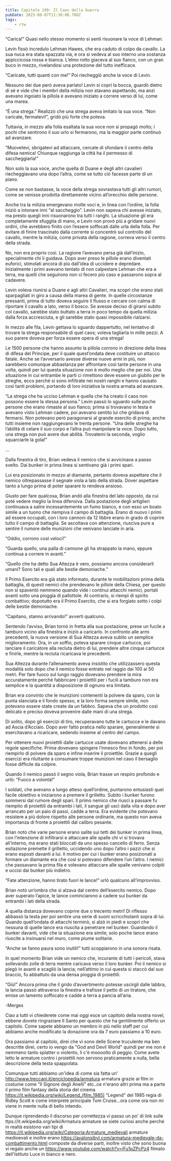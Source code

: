```yaml
---
title: Capitolo 199: Il Caos della Guerra
pubDate: 2025-08-07T11:30:06.706Z
tags:
    - rtw
---
```



“Carica!” Quasi nello stesso momento si sentì risuonare la voce di Lehman.


Levin fissò incredulo Lehman Hawes, che era caduto di colpo da cavallo. La sua nuca era stata spazzata via, e ora si vedeva al suo interno una sostanza appiccicosa rossa e bianca. L’elmo rotto giaceva al suo fianco, con un gran buco in mezzo, rivelandosi una protezione del tutto inefficace.


“Caricate, tutti quanti con me!” Poi riecheggiò anche la voce di Levin.


Nessuno dei due però aveva parlato! Levin si coprì la bocca, guardò dietro di sé e vide che i membri della milizia non stavano aspettando, ma anzi avevano ingoiato la pillola e avevano iniziato a correre verso di lui, come una marea.


“È una strega.” Realizzò che una strega aveva imitato la sua voce. “Non caricate, fermatevi!”, gridò più forte che poteva.


Tuttavia, in mezzo alla folla esaltata la sua voce non si propagò molto; i pochi che sentirono il suo urlo si fermarono, ma la maggior parte continuò ad avanzare.


“Muovetevi, sbrigatevi ad attaccare, cercate di sfondare il centro della difesa nemica! Chiunque raggiunga la città ha il permesso di saccheggiarla!”


Non solo la sua voce, anche quella di Duane e degli altri cavalieri riecheggiavano una dopo l’altra, come se tutto ciò facesse parte di un piano.


Come se non bastasse, la voce della strega  sovrastava tutti gli altri rumori, come se venisse prodotta direttamente vicino all’orecchio delle persone.


Anche tra la milizia emergevano molte voci e, in linea con l’ordine, la folla iniziò a intonare inni “al saccheggio”. Levin non sapeva chi avesse iniziato, ma presto quegli inni risuonarono tra tutti i ranghi. La situazione gli era completamente sfuggita di mano, e Levin non provò più a gridare nuovi ordini, che avrebbero finito con l’essere soffocati dalle urla della folla. Per evitare di finire trascinato dalla corrente si concentrò sul controllo del cavallo, mentre la milizia, come privata della ragione, correva verso il centro della strada.


No, non era proprio così. La ragione l’avevano persa già dall’inizio, specialmente chi li guidava. Dopo aver preso le pillole erano diventati euforici, stimolati ancora di più dall’idea di uccidere e depredare. Inizialmente i primi avevano tentato di non calpestare Lehman che era a terra, ma quelli che seguirono non ci fecero più caso e passarono sopra al cadavere.


Levin voleva riunirsi a Duane e agli altri Cavalieri, ma scoprì che erano stati sparpagliati in giro a causa della marea di gente. In quelle circostanze pressanti, prima di tutto doveva seguire il flusso e cercare con calma di riportare il cavallo a lato, verso il bosco. Se avesse deciso di girarsi subito col cavallo, sarebbe stato buttato a terra in poco tempo da quella milizia dalla forza accresciuta, e gli sarebbe stato quasi impossibile rialzarsi.


In mezzo alle fila, Levin gettava lo sguardo dappertutto, nel tentativo di trovare la strega responsabile di quel caos; voleva tagliarla in mille pezzi. A suo parere doveva per forza essere opera di una strega!


Le 1500 persone che hanno assunto la pillola corrono in direzione della linea di difesa del Principe, per il quale quest’ondata deve costituire un attacco fatale. Anche se l’avversario avesse diverse nuove armi in più, non sarebbero comunque abbastanza per affrontare così tante persone in una volta, quindi per lui questa situazione non è molto meglio che per noi. Una situazione in cui entrambe le parti ci rimettono deve essere un giubilo per le streghe, ecco perché si sono infiltrate nei nostri ranghi e hanno causato così tanti problemi, portando di loro iniziativa la nostra armata ad avanzare.


“La strega che ha ucciso Lehman e quella che ha creato il caos non possono essere la stessa persona.” Levin passò lo sguardo sulle poche persone che erano rimaste al suo fianco; prima si trovavano in testa e avevano visto Lehman cadere, poi avevano sentito lui che gridava di fermarsi. Non potevano però paragonarsi al grande esercito di prima; anche tutti insieme non raggiungevano le trenta persone. “Una delle streghe ha l’abilità di celare il suo corpo e l’altra può manipolare la voce. Dopo tutto, una strega non può avere due abilità. Trovatemi la seconda, voglio squarciarle la gola!”


…


Dalla finestra di tiro, Brian vedeva il nemico che si avvicinava a passo svelto. Dai bunker in prima linea si sentivano già i primi spari.


Lui era posizionato in mezzo al diamante, pertanto doveva aspettare che il nemico oltrepassasse il segnale viola a lato della strada. Dover aspettare tanto a lungo prima di poter sparare lo rendeva ansioso.


Giusto per fare qualcosa, Brian andò alla finestra del lato opposto, da cui poté vedere meglio la linea difensiva. Dalla postazione degli artiglieri continuava a salire incessantemente un fumo bianco, e con esso un boato simile a un tuono che riempiva il campo di battaglia. 
Erano di nuovo i primi ad essere occupati, con i loro cannoni da 12 libbre erano in grado di coprire tutto il campo di battaglia. Se ascoltava con attenzione, riusciva pure a sentire il rumore delle munizioni che venivano lanciate in aria.


“Oddio, corrono così veloci!”


“Guarda quello, una palla di cannone gli ha strappato la mano, eppure continua a correre in avanti.”


“Quello che ha detto Sua Altezza è vero, possiamo ancora considerarli umani? Sono tali e quali alle bestie demoniache.”


Il Primo Esercito era già stato informato, durante le mobilitazioni prima della battaglia, di questi nemici che prendevano le pillole della Chiesa, per questo non si spaventò nemmeno quando vide i continui attacchi nemici, portati avanti sotto una pioggia di pallottole. Al contrario, si riempì di spirito combattivo; dopotutto era il Primo Esercito, che si era forgiato sotto i colpi delle bestie demoniache.


“Capitano, stanno arrivando!” avvertì qualcuno.


Sentendo l’avviso, Brian tornò in fretta alla sua postazione, prese un fucile a tamburo vicino alla finestra e iniziò a caricarlo. In confronto alle armi precedenti, la nuova versione di Sua Altezza aveva subìto un semplice miglioramento. Ora, in un soffio, poteva sparare cinque cartucce, poi lanciare il caricatore alla recluta dietro di lui, prendere altre cinque cartucce e finirle, mentre la recluta ricaricava le precedenti.


Sua Altezza durante l’allenamento aveva insistito che utilizzassero questa modalità solo dopo che il nemico fosse entrato nel raggio dai 100 ai 50 metri. Per fare fuoco sul lungo raggio dovevano prendere la mira accuratamente perché fabbricare i proiettili per i fucili a tamburo non era semplice e la quantità a disposizione di ognuno era limitata.


Brian era convinto che le munizioni contenenti la polvere da sparo, con la punta slanciata e il fondo spesso, e la loro forma sempre simile, non potevano essere state create da un fabbro. Sapeva che un prodotto così delicato e preciso doveva provenire dalle mani di una strega.


Di solito, dopo gli esercizi di tiro, recuperavano tutte le cartucce e le davano ad Ascia d’Acciaio. Dopo aver fatto pratica nello sparare, generalmente si esercitavano a ricaricare, sedendo insieme al centro del campo.


Per ottenere nuovi proiettili dalle cartucce usate dovevano attenersi a delle regole specifiche. Prima dovevano spingere l’innesco fino in fondo, per poi riempirlo di polvere da sparo e infine inserire il proiettile. Grazie a quegli esercizi era riluttante a consumare troppe munizioni nel caso il bersaglio fosse difficile da colpire.


Quando il nemico passò il segno viola, Brian trasse un respiro profondo e urlò: “Fuoco a volontà!”


I soldati, che avevano a lungo atteso quell’ordine, puntarono entusiasti quel facile obiettivo e iniziarono a premere il grilletto. Subito i bunker furono sommersi dal rumore degli spari. Il primo nemico che riuscì a passare fu riempito di proiettili da entrambi i lati, il sangue gli uscì dalla vita e dopo aver arrancato per un paio di passi, cadde a terra. Era evidente che potevano resistere a più dolore rispetto alle persone ordinarie, ma questo non aveva importanza di fronte a proiettili dal calibro pesante.


Brian notò che varie persone erano salite sui tetti dei bunker in prima linea, con l’intenzione di infiltrarsi e attaccare alle spalle chi vi si trovava all’interno, ma erano stati bloccati da uno spesso cancello di ferro. Senza esitazione premette il grilletto, uccidendo uno dopo l’altro i pazzi che si erano esposti davanti a lui. Il motivo per cui i bunker erano posizionati a formare un diamante era che così si potevano difendere l’un l’altro. I nemici che passavano la prima fila e volevano attaccare alle spalle venivano colpiti e uccisi dai bunker più indietro.


“Fate attenzione, hanno tirato fuori le lance!” urlò qualcuno all’improvviso.


Brian notò un’ombra che si alzava dal centro dell’esercito nemico. Dopo aver superato l’apice, le lance cominciarono a cadere sui bunker da entrambi i lati della strada.


A quella distanza dovevano coprire due o trecento metri! Di riflesso abbassò la testa per poi sentire una serie di suoni scricchiolanti sopra di lui. Quando quell’ondata di attacchi terminò, si alzò in piedi e scoprì che nessuna di quelle lance era riuscita a penetrare nel bunker. Guardando il bunker davanti, vide che la situazione era simile; solo poche lance erano riuscite a insinuarsi nel muro, come piume solitarie.


“Anche se fanno paura sono inutili!” tutti scoppiarono in una sonora risata.


In quel momento Brian vide un nemico che, incurante di tutti i pericoli, stava sollevando zolle di terra mentre caricava verso il loro bunker. Poi il nemico si piegò in avanti e scagliò la lancia; nell’attimo in cui questa si staccò dal suo braccio, fu abbattuto da una densa pioggia di proiettili.


“Giù!” Ancora prima che il grido d’avvertimento potesse uscirgli dalle labbra, la lancia passò attraverso la finestra e trafisse il petto di un tiratore, che emise un lamento soffocato e cadde a terra a pancia all’aria.






-Merges




Ciao a tutti vi chiederete come mai oggi esce un capitolo della nostra novel, ebbene dovete ringraziare Il Santo per questo che ha gentilmente offerto un capitolo. Come sapete abbiamo un membro in più nello staff per cui abbiamo anche modificato la donazione ora da 7 euro passiamo a 10 euro.


Ora passiamo al capitolo, direi che vi sono delle Scene truculente ma ben descritte direi, certo io vengo da "God and Devil World" quindi per me non è nemmeno tanto splatter o violento, lì c'è moooolto di peggio. Come avete letto le armature contro i proiettili non servono praticamente a nulla, bella descrizione della testa spappolata.


Comunque tutti abbiamo un'idea di come sia fatta un' http://www.treccani.it/enciclopedia/armatura armatura grazie ai film in costume come "Il Signore degli Anelli" etc..ce n'erano altri prima ma a parte il primo film fantasy della storia del cinema https://it.wikipedia.org/wiki/Legend_(film_1985) “Legend" del 1985 regia di Ridley Scott e come interprete principale Tom Cruise...ora come ora non mi viene in mente nulla di bello intendo.


Dunque riprendendo il discorso per correttezza vi passo un po' di link sulle ttps://it.wikipedia.org/wiki/Armatura armature se siete curiosi anche perché in realtà esistono vari tipi di https://it.wikipedia.org/wiki/Categoria:Armature_medievali armature medioevali e inoltre erano https://avalonsibyl.com/armatura-medievale-da-combattimento.html composte da diverse parti, inoltre visto che sono buona vi regalo anche un https://www.youtube.com/watch?v=jFu1pZPcPz4 filmato dell'Istituto Luce in bianco e nero.







